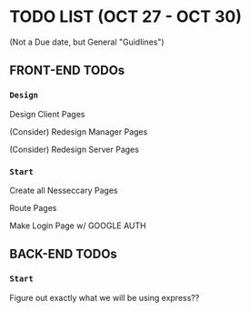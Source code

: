 # TODO LIST (OCT 27 - OCT 30)
  (Not a Due date, but General "Guidlines")


## FRONT-END TODOs

### `Design`

Design Client Pages

(Consider) Redesign Manager Pages

(Consider) Redesign Server Pages

### `Start`
Create all Nesseccary Pages

Route Pages

Make Login Page w/ GOOGLE AUTH


## BACK-END TODOs

### `Start`
Figure out exactly what we will be using
express??
